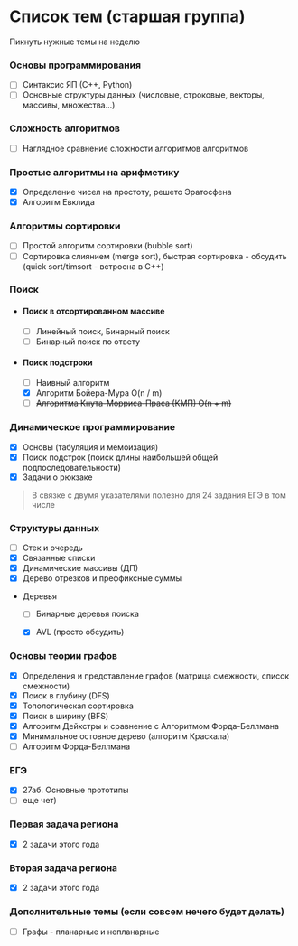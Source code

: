 # Список тем (старшая группа)
Пикнуть нужные темы на неделю

### Основы программирования
   - [ ] Синтаксис ЯП (С++, Python)
   - [ ] Основные структуры данных (числовые, строковые, векторы, массивы, множества...)

### Сложность алгоритмов
   - [ ] Наглядное сравнение сложности алгоритмов алгоритмов

### Простые алгоритмы на арифметику
   - [x] Определение чисел на простоту, решето Эратосфена
   - [x] Алгоритм Евклида

### Алгоритмы сортировки
   - [ ] Простой алгоритм сортировки (bubble sort)
   - [ ] Сортировка слиянием (merge sort), быстрая сортировка - обсудить (quick sort/timsort - встроена в C++)

### Поиск
 - #### Поиск в отсортированном массиве
   - [ ] Линейный поиск, Бинарный поиск
   - [ ] Бинарный поиск по ответу
 - #### Поиск подстроки
   - [ ] Наивный алгоритм
   - [x] Алгоритм Бойера-Мура O(n / m)
   - [ ] ~~Алгоритма Кнута-Морриса-Праса (КМП) O(n + m)~~

### Динамическое программирование
   - [x] Основы (табуляция и мемоизация)
   - [x] Поиск подстрок (поиск длины наибольшей общей подпоследовательности)
   - [x] Задачи о рюкзаке
  > В связке с двумя указателями полезно для 24 задания ЕГЭ в том числе

### Структуры данных
   - [ ] Стек и очередь
   - [x] Связанные списки
   - [x] Динамические массивы (ДП)
   - [x] Дерево отрезков и преффиксные суммы
   - Деревья
     - [ ] Бинарные деревья поиска
     - [x] AVL (просто обсудить)
   

### Основы теории графов
   - [x] Определения и представление графов (матрица смежности, список смежности)
   - [x] Поиск в глубину (DFS)
   - [x] Топологическая сортировка
   - [x] Поиск в ширину (BFS)
   - [x] Алгоритм Дейкстры и сравнение с Алгоритмом Форда-Беллмана
   - [x] Минимальное остовное дерево (алгоритм Краскала)
   - [ ] Алгоритм Форда-Беллмана

### ЕГЭ
   - [x] 27аб. Основные прототипы
   - [ ] еще чет)

### Первая задача региона
   - [x] 2 задачи этого года

### Вторая задача региона
   - [x] 2 задачи этого года

### Дополнительные темы (если совсем нечего будет делать)
   - [ ] Графы - планарные и непланарные